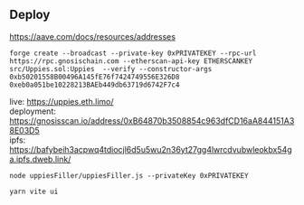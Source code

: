 ## Deploy
https://aave.com/docs/resources/addresses
```shell
forge create --broadcast --private-key 0xPRIVATEKEY --rpc-url https://rpc.gnosischain.com --etherscan-api-key ETHERSCANKEY src/Uppies.sol:Uppies  --verify --constructor-args 0xb50201558B00496A145fE76f7424749556E326D8 0xeb0a051be10228213BAEb449db63719d6742F7c4  
```

live: https://uppies.eth.limo/    
deployment: https://gnosisscan.io/address/0xB64870b3508854c963dfCD16aA844151A38E03D5    
ipfs: https://bafybeih3acpwq4tdiocjl6d5u5wu2n36yt27gg4lwrcdvubwleokbx54ga.ipfs.dweb.link/

```shell
node uppiesFiller/uppiesFiller.js --privateKey 0xPRIVATEKEY
```


```shell
yarn vite ui
```